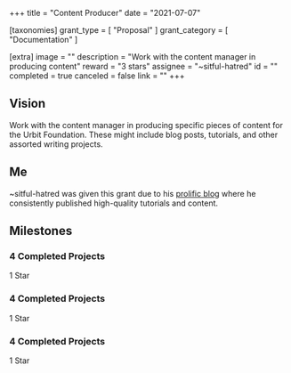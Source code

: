 +++
title = "Content Producer"
date = "2021-07-07"

[taxonomies]
grant_type = [ "Proposal" ]
grant_category = [ "Documentation" ]

[extra]
image = ""
description = "Work with the content manager in producing content"
reward = "3 stars"
assignee = "~sitful-hatred"
id = ""
completed = true
canceled = false
link = ""
+++

## Vision

Work with the content manager in producing specific pieces of content for the Urbit Foundation. These might include blog posts, tutorials, and other assorted writing projects.

## Me

~sitful-hatred was given this grant due to his [prolific blog](https://subject.network/posts/) where he consistently published high-quality tutorials and content.

## Milestones

### 4 Completed Projects

1 Star

### 4 Completed Projects

1 Star

### 4 Completed Projects

1 Star
